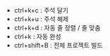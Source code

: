 - ctrl+k+c : 주석 달기
- ctrl+k+u : 주석 해제
- ctrl+k+d : 자동 줄 정렬 / 줄 맞춤
- ctrl+k : 자동 완성
- ctrl+shift+B : 전체 프로젝트 빌드